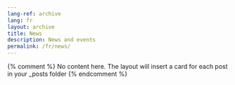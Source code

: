 ```yaml
---
lang-ref: archive
lang: fr
layout: archive
title: News
description: News and events
permalink: /fr/news/
---
```

{% comment %}
  No content here. The layout will insert a card for each post in your _posts folder
{% endcomment %}